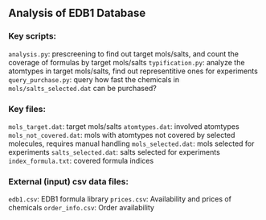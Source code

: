 ## Analysis of EDB1 Database

### Key scripts:
`analysis.py`: prescreening to find out target mols/salts, and count the coverage of formulas by target mols/salts
`typification.py`: analyze the atomtypes in target mols/salts, find out representitive ones for experiments
`query_purchase.py`: query how fast the chemicals in `mols/salts_selected.dat` can be purchased?

### Key files:
`mols_target.dat`: target mols/salts
`atomtypes.dat`: involved atomtypes
`mols_not_covered.dat`: mols with atomtypes not covered by selected molecules, requires manual handling
`mols_selected.dat`: mols selected for experiments
`salts_selected.dat`: salts selected for experiments
`index_formula.txt`: covered formula indices

### External (input) csv data files:
`edb1.csv`: EDB1 formula library
`prices.csv`: Availability and prices of chemicals
`order_info.csv`: Order availability

